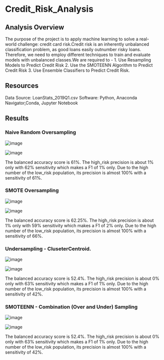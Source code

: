 # Credit_Risk_Analysis

## Analysis Overview

The purpose of the project is to apply machine learning to solve a real-world challenge: credit card risk.Credit risk is an inherently unbalanced classification problem, as good loans easily outnumber risky loans. Therefore, we need to employ different techniques to train and evaluate models with unbalanced classes.We are required to - 
    1. Use Resampling Models to Predict Credit Risk
    2. Use the SMOTEENN Algorithm to Predict Credit Risk
    3. Use Ensemble Classifiers to Predict Credit Risk.
    
## Resources 

Data Source: LoanStats_2019Q1.csv
Software: Python, Anaconda Navigator,Conda, Jupyter Notebook

## Results 
### Naive Random Oversampling
![image](https://user-images.githubusercontent.com/98556229/184052529-48d8a4b7-09a8-4953-bf11-ee9892203152.png)

![image](https://user-images.githubusercontent.com/98556229/184052557-c1dc7e26-8025-46fc-a142-e1b994d73154.png)

The balanced accuracy score is 61%.
The high_risk precision is about 1% only with 62% sensitivity which makes a F1 of 1% only.
Due to the high number of the low_risk population, its precision is almost 100% with a sensitivity of 61%.

    
### SMOTE Oversampling

![image](https://user-images.githubusercontent.com/98556229/184052719-8d50c9ff-c527-46c6-a49a-04019a8f7cad.png)

![image](https://user-images.githubusercontent.com/98556229/184052753-587f87b9-643d-48ac-a75c-debcc5ee01b3.png)

The balanced accuracy score is 62.25%.
The high_risk precision is about 1% only with 59% sensitivity which makes a F1 of 2% only.
Due to the high number of the low_risk population, its precision is almost 100% with a sensitivity of 66%.



### Undersampling - CluseterCentroid.

![image](https://user-images.githubusercontent.com/98556229/184052889-c002c243-2cda-4ce8-a502-bb12e57cffa7.png)

![image](https://user-images.githubusercontent.com/98556229/184052911-ab9cce8f-8a21-40cb-9ea2-4b770dd2be32.png)

The balanced accuracy score is 52.4%.
The high_risk precision is about 0% only with 63% sensitivity which makes a F1 of 1% only.
Due to the high number of the low_risk population, its precision is almost 100% with a sensitivity of 42%.


### SMOTEENN - Combination (Over and Under) Sampling

![image](https://user-images.githubusercontent.com/98556229/184053066-9347e6b0-8b4f-4866-a556-c38d3e4a1fa2.png)

![image](https://user-images.githubusercontent.com/98556229/184053082-f30c1cab-2f6b-4c97-9745-509ca57863d3.png)

The balanced accuracy score is 52.4%.
The high_risk precision is about 0% only with 63% sensitivity which makes a F1 of 1% only.
Due to the high number of the low_risk population, its precision is almost 100% with a sensitivity of 42%.










